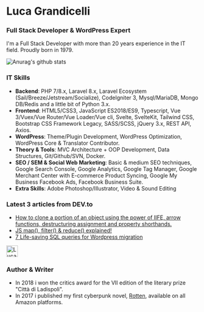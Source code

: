 # Luca Grandicelli

### Full Stack Developer & WordPress Expert

I'm a Full Stack Developer with more than 20 years experience in the IT field. Proudly born in 1979.

![Anurag's github stats](https://github-readme-stats.vercel.app/api?username=lucagrandicelli&count_private=true&show_icons=true&theme=radical)

### IT Skills
*   **Backend**: PHP 7/8.x, Laravel 8.x, Laravel Ecosystem (Sail/Breeze/Jetstream/Socialize), CodeIgniter 3, Mysql/MariaDB, Mongo DB/Redis and a little bit of Python 3.x.
*   **Frontend**: HTML5/CSS3, JavaScript ES2018/ES9, Typescript, Vue 3/Vuex/Vue Router/Vue Loader/Vue cli, Svelte, SvelteKit, Tailwind CSS, Bootstrap CSS Framework Legacy, SASS/SCSS, jQuery 3.x, REST API, Axios.
*   **WordPress**: Theme/Plugin Development, WordPress Optimization, WordPress Core & Translator Contributor.
*   **Theory & Tools**: MVC Architecture + OOP Development, Data Structures, Git/Github/SVN, Docker.
*   **SEO / SEM & Social Web Marketing**: Basic & medium SEO techniques, Google Search Console, Google Analytics, Google Tag Manager, Google Merchant Center with E-commerce Product Syncing, Google My Business Facebook Ads, Facebook Business Suite.
*   **Extra Skills**: Adobe Photoshop/Illustrator, Video & Sound Editing

### **Latest 3 articles from DEV.to**

*   [How to clone a portion of an object using the power of IIFE, arrow functions, destructuring assignment and property shorthands.](https://dev.to/lucagrandicelli/how-to-clone-a-portion-of-an-object-using-the-power-of-iife-arrow-functions-destructuring-assignment-and-property-shorthands-379f "How to clone a portion of an object using the power of IIFE, arrow functions, destructuring assignment and property shorthands.")
*   [JS map(), filter() & reduce() explained!](https://dev.to/lucagrandicelli/js-map-filter-reduce-explained-572e "JS map(), filter() & reduce() explained!")
*   [7 Life-saving SQL queries for Wordpress migration](https://dev.to/lucagrandicelli/7-life-saving-sql-queries-for-wordpress-migration-o90 "7 Life-saving SQL queries for Wordpress migration")

<a href="https://dev.to/lucagrandicelli">
  <img src="https://d2fltix0v2e0sb.cloudfront.net/dev-badge.svg" alt="Luca Grandicelli's DEV Profile" height="30" width="30">
</a>

### Author & Writer
* In 2018 i won the critics award for the VII edition of the literary prize "Città di Ladispoli".
* In 2017 i published my first cyberpunk novel, [Rotten](https://www.amazon.it/dp/B01MRAMS7J/ref=cm_sw_r_cp_ep_dp_QSINBb262M7ZA "Rotten"), available on all Amazon platforms.
